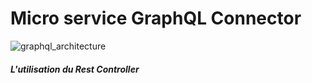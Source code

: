 # Micro service GraphQL Connector

![graphql_architecture](https://github.com/Musta1Pha/MicroService_GraphQL/assets/91842692/4f7680fe-3bce-4e75-889f-53b008af6a9a)

<h5>L'utilisation du Rest Controller</h5>
